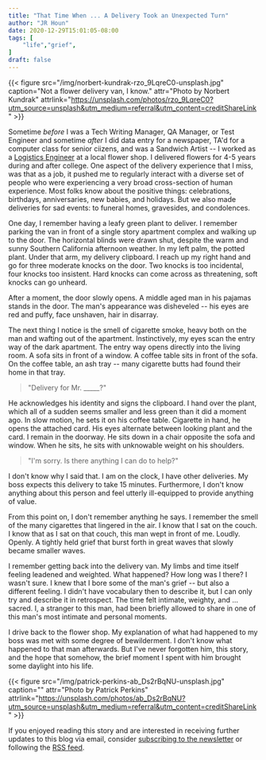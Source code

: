 ```yaml
---
title: "That Time When ... A Delivery Took an Unexpected Turn"
author: "JR Houn"
date: 2020-12-29T15:01:05-08:00
tags: [
    "life","grief",
]
draft: false
---
```


{{< figure src="/img/norbert-kundrak-rzo_9LqreC0-unsplash.jpg" caption="Not a flower delivery van, I know." attr="Photo by Norbert Kundrak" attrlink="https://unsplash.com/photos/rzo_9LqreC0?utm_source=unsplash&utm_medium=referral&utm_content=creditShareLink" >}}

Sometime *before* I was a Tech Writing Manager, QA Manager, or Test Engineer and sometime *after* I did data entry for a newspaper, TA'd for a computer class for senior ciizens, and was a Sandwich Artist -- I worked as a [Logistics Engineer](https://www.google.com/search?q=flower+delivery+guy&rlz=1C1CHBF_enUS733US733&sxsrf=ALeKk02cRmzjQx5gWKYuOmavanXmy50b4A:1609281796927&source=lnms&tbm=isch&sa=X&ved=2ahUKEwi4i-XuofTtAhWWIDQIHdgHB5MQ_AUoAXoECBMQAw&biw=768&bih=695&dpr=1.25) at a local flower shop. I delivered flowers for 4-5 years during and after college. One aspect of the delivery experience that I miss, was that as a job, it pushed me to regularly interact with a diverse set of people who were experiencing a very broad cross-section of human experience. Most folks know about the positive things: celebrations, birthdays, anniversaries, new babies, and holidays. But we also made deliveries for sad events: to funeral homes, gravesides, and condolences.

One day, I remember having a leafy green plant to deliver. I remember parking the van in front of a single story apartment complex and walking up to the door. The horizontal blinds were drawn shut, despite the warm and sunny Southern California afternoon weather. In my left palm, the potted plant. Under that arm, my delivery clipboard. I reach up my right hand and go for three moderate knocks on the door. Two knocks is too incidental, four knocks too insistent. Hard knocks can come across as threatening, soft knocks can go unheard.

After a moment, the door slowly opens. A middle aged man in his pajamas stands in the door. The man's appearance was disheveled -- his eyes are red and puffy, face unshaven, hair in disarray.

The next thing I notice is the smell of cigarette smoke, heavy both on the man and wafting out of the apartment. Instinctively, my eyes scan the entry way of the dark apartment. The entry way opens directly into the living room. A sofa sits in front of a window. A coffee table sits in front of the sofa. On the coffee table, an ash tray -- many cigarette butts had found their home in that tray.

> "Delivery for Mr. _____?"

He acknowledges his identity and signs the clipboard. I hand over the plant, which all of a sudden seems smaller and less green than it did a moment ago. In slow motion, he sets it on his coffee table. Cigarette in hand, he opens the attached card. His eyes alternate between looking plant and the card. I remain in the doorway. He sits down in a chair opposite the sofa and window. When he sits, he sits with unknowable weight on his shoulders.

> "I'm sorry. Is there anything I can do to help?"

I don't know why I said that. I am on the clock, I have other deliveries. My boss expects this delivery to take 15 minutes. Furthermore, I don't know anything about this person and feel utterly ill-equipped to provide anything of value.

From this point on, I don't remember anything he says.  I remember the smell of the many cigarettes that lingered in the air. I know that I sat on the couch. I know that as I sat on that couch, this man wept in front of me. Loudly. Openly. A tightly held grief that burst forth in great waves that slowly became smaller waves.

I remember getting back into the delivery van. My limbs and time itself feeling leadened and weighted. What happened? How long was I there? I wasn't sure. I knew that I bore some of the man's grief -- but also a different feeling. I didn't have vocabulary then to describe it, but I can only try and describe it in retrospect. The time felt intimate, weighty, and ... sacred. I, a stranger to this man, had been briefly allowed to share in one of this man's most intimate and personal moments.

I drive back to the flower shop. My explanation of what had happened to my boss was met with some degree of bewilderment. I don't know what happened to that man afterwards. But I've never forgotten him, this story, and the hope that somehow, the brief moment I spent with him brought some daylight into his life.

{{< figure src="/img/patrick-perkins-ab_Ds2rBqNU-unsplash.jpg" caption="" attr="Photo by Patrick Perkins" attrlink="https://unsplash.com/photos/ab_Ds2rBqNU?utm_source=unsplash&utm_medium=referral&utm_content=creditShareLink" >}}

If you enjoyed reading this story and are interested in receiving further updates to this blog via email, consider [subscribing to the newsletter](https://www.tinyletter.com/jrhoun) or following the [RSS feed](/index.xml).
